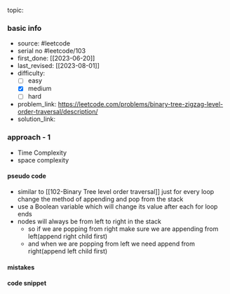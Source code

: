 topic:

### basic info
- source: #leetcode  
- serial no #leetcode/103
- first_done: [[2023-06-20]]
- last_revised: [[2023-08-01]]
- difficulty:
	- [ ] easy
	- [x] medium
	- [ ] hard
- problem_link: https://leetcode.com/problems/binary-tree-zigzag-level-order-traversal/description/
- solution_link:

### approach - 1
- Time Complexity
- space complexity

#### pseudo code
- similar to [[102-Binary Tree level order traversal]] just for every loop change the method of appending and pop from the stack
- use a Boolean variable which will change its value after each for loop ends
- nodes will always be from left to right in the stack
	- so if we are popping from right make sure we are appending from left(append right child first)
	- and when we are popping from left we need append from right(append left child first)
#### mistakes

#### code snippet
```python

```